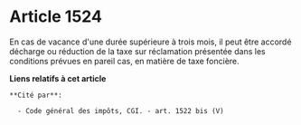 # Article 1524

En cas de vacance d'une durée supérieure à trois mois, il peut être accordé décharge ou réduction de la taxe sur réclamation
présentée dans les conditions prévues en pareil cas, en matière de taxe foncière.

**Liens relatifs à cet article**

	**Cité par**:

	  - Code général des impôts, CGI. - art. 1522 bis (V)
